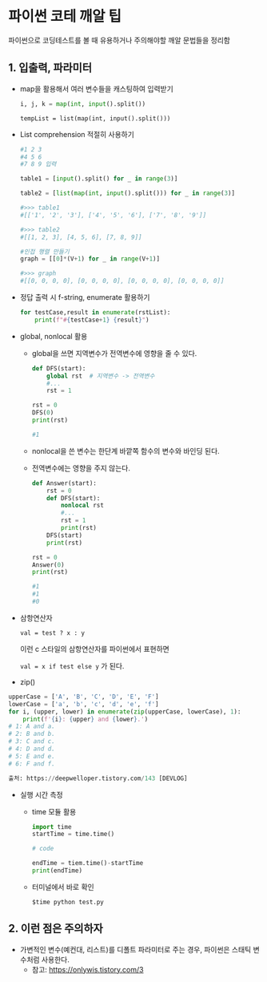 # 파이썬 코테 깨알 팁

파이썬으로 코딩테스트를 볼 때 유용하거나 주의해야할 깨알 문법들을 정리함



## 1. 입출력, 파라미터

* map을 활용해서 여러 변수들을 캐스팅하여 입력받기

  ```python
  i, j, k = map(int, input().split())
  ```

  ```
  tempList = list(map(int, input().split()))
  ```



* List comprehension 적절히 사용하기

  ```python
  #1 2 3
  #4 5 6
  #7 8 9 입력
  
  table1 = [input().split() for _ in range(3)]
  
  table2 = [list(map(int, input().split())) for _ in range(3)]
  
  #>>> table1
  #[['1', '2', '3'], ['4', '5', '6'], ['7', '8', '9']]
  
  #>>> table2
  #[[1, 2, 3], [4, 5, 6], [7, 8, 9]]
  
  #인접 행렬 만들기
  graph = [[0]*(V+1) for _ in range(V+1)]
  
  #>>> graph
  #[[0, 0, 0, 0], [0, 0, 0, 0], [0, 0, 0, 0], [0, 0, 0, 0]]
  ```
  
  

* 정답 출력 시 f-string, enumerate 활용하기

  ```python
  for testCase,result in enumerate(rstList):
      print(f"#{testCase+1} {result}")
  ```



* global, nonlocal 활용

  * global을 쓰면 지역변수가 전역변수에 영향을 줄 수 있다.

    ```python
    def DFS(start):
        global rst	# 지역변수 -> 전역변수
        #...
        rst = 1
    
    rst = 0
    DFS(0)
    print(rst)
    
    #1
    ```

  

  * nonlocal을 쓴 변수는 한단계 바깥쪽 함수의 변수와 바인딩 된다.

  * 전역변수에는 영향을 주지 않는다.

    ```python
    def Answer(start):
        rst = 0
        def DFS(start):
            nonlocal rst
            #...
            rst = 1
            print(rst)
        DFS(start)
        print(rst)
    
    rst = 0
    Answer(0)
    print(rst)
    
    #1
    #1
    #0
    ```

  

* 삼항연산자

  `val = test ? x : y` 

  이런 c 스타일의 삼항연산자를 파이썬에서 표현하면 

  `val = x if test else y` 가 된다.

  

*  zip()

  ```python
  upperCase = ['A', 'B', 'C', 'D', 'E', 'F']
  lowerCase = ['a', 'b', 'c', 'd', 'e', 'f']
  for i, (upper, lower) in enumerate(zip(upperCase, lowerCase), 1):
      print(f'{i}: {upper} and {lower}.')
  # 1: A and a.
  # 2: B and b.
  # 3: C and c.
  # 4: D and d.
  # 5: E and e.
  # 6: F and f.
  
  출처: https://deepwelloper.tistory.com/143 [DEVLOG]
  ```



* 실행 시간 측정

  * time 모듈 활용

    ```python
    import time
    startTime = time.time()
    
    # code
    
    endTime = tiem.time()-startTime
    print(endTime)
    ```

  * 터미널에서 바로 확인

    ```
    $time python test.py
    ```

    

## 2. 이런 점은 주의하자

* 가변적인 변수(예컨대, 리스트)를 디폴트 파라미터로 주는 경우, 파이썬은 스태틱 변수처럼 사용한다.
  * 참고: https://onlywis.tistory.com/3

